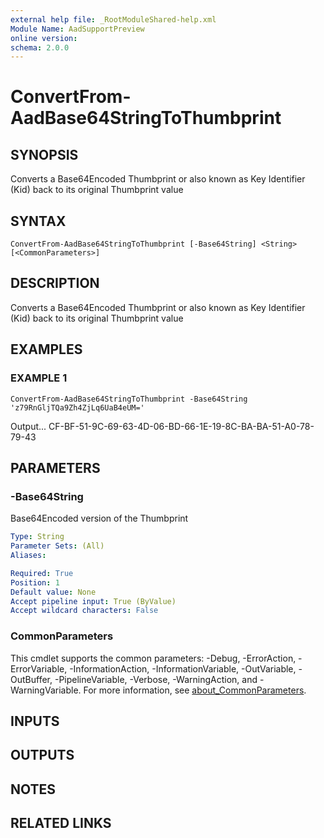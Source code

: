 ```yaml
---
external help file: _RootModuleShared-help.xml
Module Name: AadSupportPreview
online version:
schema: 2.0.0
---
```


# ConvertFrom-AadBase64StringToThumbprint

## SYNOPSIS
Converts a Base64Encoded Thumbprint or also known as Key Identifier (Kid) back to its original Thumbprint value

## SYNTAX

```
ConvertFrom-AadBase64StringToThumbprint [-Base64String] <String> [<CommonParameters>]
```

## DESCRIPTION
Converts a Base64Encoded Thumbprint or also known as Key Identifier (Kid) back to its original Thumbprint value

## EXAMPLES

### EXAMPLE 1
```
ConvertFrom-AadBase64StringToThumbprint -Base64String 'z79RnGljTQa9Zh4ZjLq6UaB4eUM='
```

Output...
CF-BF-51-9C-69-63-4D-06-BD-66-1E-19-8C-BA-BA-51-A0-78-79-43

## PARAMETERS

### -Base64String
Base64Encoded version of the Thumbprint

```yaml
Type: String
Parameter Sets: (All)
Aliases:

Required: True
Position: 1
Default value: None
Accept pipeline input: True (ByValue)
Accept wildcard characters: False
```

### CommonParameters
This cmdlet supports the common parameters: -Debug, -ErrorAction, -ErrorVariable, -InformationAction, -InformationVariable, -OutVariable, -OutBuffer, -PipelineVariable, -Verbose, -WarningAction, and -WarningVariable. For more information, see [about_CommonParameters](http://go.microsoft.com/fwlink/?LinkID=113216).

## INPUTS

## OUTPUTS

## NOTES

## RELATED LINKS
